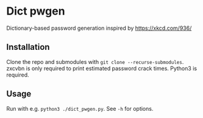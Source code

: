 # Dict pwgen
Dictionary-based password generation inspired by https://xkcd.com/936/

## Installation
Clone the repo and submodules with `git clone --recurse-submodules`. zxcvbn is only required to print estimated password crack times. Python3 is required.

## Usage
Run with e.g. `python3 ./dict_pwgen.py`. See `-h` for options.
